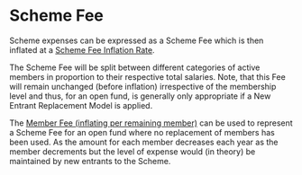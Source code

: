 # Scheme Fee

Scheme expenses can be expressed as a Scheme Fee which is then inflated
at a [Scheme Fee Inflation Rate](expense_rates+expf.md).

The Scheme Fee will be split between different categories of active
members in proportion to their respective total salaries. Note, that
this Fee will remain unchanged (before inflation) irrespective of the
membership level and thus, for an open fund, is generally only
appropriate if a New Entrant Replacement Model is applied.

The [Member Fee (inflating per remaining
member)](expense_rates+pmexp.md) can be used to represent a Scheme Fee
for an open fund where no replacement of members has been used. As the
amount for each member decreases each year as the member decrements but
the level of expense would (in theory) be maintained by new entrants to
the Scheme.
